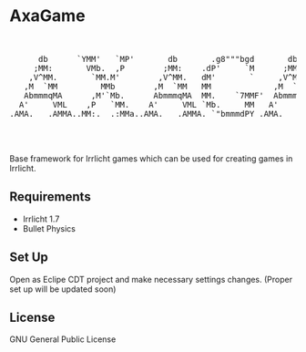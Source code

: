 AxaGame
=======
<pre>
                                                                                              
                                                                                              
      db      `YMM'   `MP'       db       .g8"""bgd       db      `7MMM.     ,MMF'`7MM"""YMM  
     ;MM:       VMb.  ,P        ;MM:    .dP'     `M      ;MM:       MMMb    dPMM    MM    `7  
    ,V^MM.       `MM.M'        ,V^MM.   dM'       `     ,V^MM.      M YM   ,M MM    MM   d    
   ,M  `MM         MMb        ,M  `MM   MM             ,M  `MM      M  Mb  M' MM    MMmmMM    
   AbmmmqMA      ,M'`Mb.      AbmmmqMA  MM.    `7MMF'  AbmmmqMA     M  YM.P'  MM    MM   Y  , 
  A'     VML    ,P   `MM.    A'     VML `Mb.     MM   A'     VML    M  `YM'   MM    MM     ,M 
.AMA.   .AMMA..MM:.  .:MMa..AMA.   .AMMA. `"bmmmdPY .AMA.   .AMMA..JML. `'  .JMML..JMMmmmmMMM 
                                                                                              
                                                                                              
                                              
</pre>

Base framework for Irrlicht games which can be used for creating games in Irrlicht.

Requirements
------------
* Irrlicht 1.7
* Bullet Physics

Set Up
------
Open as Eclipe CDT project and make necessary settings changes. (Proper set up will be updated soon)

License
-------
GNU General Public License